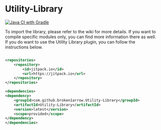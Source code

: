 # Utility-Library

[![Java CI with Gradle](https://github.com/broken1arrow/Utility-Library/actions/workflows/gradle.yml/badge.svg)](https://github.com/broken1arrow/Utility-Library/actions/workflows/gradle.yml)

To import the library, please refer to the wiki for more details. If you want to compile specific modules only, you can
find more information there as well. If you do want to use the Utility Library plugin, you can follow the instructions
below.

```xml

<repositories>
    <repository>
        <id>jitpack.io</id>
        <url>https://jitpack.io</url>
    </repository>
</repositories>

<dependencies>
<dependency>
    <groupId>com.github.broken1arrow.Utility-Library</groupId>
    <artifactId>Utility-Library</artifactId>
    <version>latest</version>
    <scope>provided</scope>
</dependency>
</dependencies>

```

